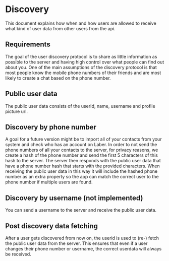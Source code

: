 # Discovery

This document explains how when and how users are allowed to receive what kind of user data from other users from the api.

## Requirements
The goal of the user discovery protocol is to share as little information as possible to the server and having high control over what people can find out about you.
One of the main assumptions of the discovery protocol is that most people know the mobile phone numbers of their friends and are most likely to create a chat based on the phone number.

## Public user data
The public user data consists of the userId, name, username and profile picture url.
## Discovery by phone number
A goal for a future version might be to import all of your contacts from your system and check who has an account on Laber. 
In order to not send the phone numbers of all your contacts to the server, for privacy reasons, we create a hash of the phone number and send the first 5 characters of this hash to the server. The server then responds with the public user data that have a phone number hash that starts with the provided characters.
When receiving the public user data in this way it will include the hashed phone number as an extra property so the app can match the correct user to the phone number if multiple users are found.

## Discovery by username (not implemented)
You can send a username to the server and receive the public user data.

## Post discovery data fetching
After a user gets discovered from now on, the userid is used to (re-) fetch the public user data from the server. This ensures that even if a user changes their phone number or username, the correct userdata will always be received.
